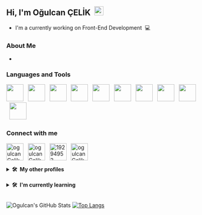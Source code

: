## Hi, I'm Oğulcan ÇELİK &nbsp;<img src="https://media.giphy.com/media/hvRJCLFzcasrR4ia7z/giphy.gif" width="24px" height="24px">

- I'm a currently working on Front-End Development &nbsp;💻

### About Me

- 

### Languages and Tools

<p align="left">
<img src="https://cdn.jsdelivr.net/gh/devicons/devicon/icons/html5/html5-original.svg" width="45" height="45" /> &nbsp;
<img src="https://cdn.jsdelivr.net/gh/devicons/devicon/icons/css3/css3-original.svg" height="45" width="45" /> &nbsp;
<img src="https://cdn.jsdelivr.net/gh/devicons/devicon/icons/bootstrap/bootstrap-original.svg" height="45" width="45" /> &nbsp;
<img src="https://cdn.jsdelivr.net/gh/devicons/devicon/icons/javascript/javascript-original.svg" height="45" width="45" /> &nbsp;
<img src="https://www.svgrepo.com/show/303229/microsoft-sql-server-logo.svg" width="45" height="45" /> &nbsp;
<img src="https://cdn.jsdelivr.net/gh/devicons/devicon/icons/git/git-original.svg" height="45" width="45" /> &nbsp;
<img src="https://cdn.jsdelivr.net/gh/devicons/devicon/icons/github/github-original.svg" height="45" width="45" /> &nbsp;
<img src="https://cdn.jsdelivr.net/gh/devicons/devicon/icons/vscode/vscode-original.svg" height="45" width="45" /> &nbsp;
<img src="https://cdn.jsdelivr.net/gh/devicons/devicon/icons/intellij/intellij-original.svg" height="45" width="45" /> &nbsp;
<img src="https://cdn.jsdelivr.net/gh/devicons/devicon/icons/androidstudio/androidstudio-original.svg" height="45" width="45"/> &nbsp;
          
### Connect with me

<p align="left">
<a href="https://www.linkedin.com/in/cancelik24/" target="blank"><img align="center" src="https://cdn.jsdelivr.net/gh/devicons/devicon/icons/linkedin/linkedin-original.svg" alt="ogulcanCelik" title="Oğulcan ÇELİK's Linkedin Profile" height="45" width="45" /></a> &nbsp;
<a href="mailto:ogulcan.celik24@gmail.com" target="blank"><img align="center" src="https://img.icons8.com/color/48/undefined/gmail--v1.png" alt="ogulcanCelik" title="Send Mail" height="45" width="45" /></a> &nbsp;
<a href="https://stackoverflow.com/users/19294952/o%c4%9fulcan-%c3%87el%c4%b0k" target="blank"><img align="center" src="https://raw.githubusercontent.com/rahuldkjain/github-profile-readme-generator/master/src/images/icons/Social/stack-overflow.svg" alt="19294952" title="Ogulcan CELIK's Stack Overflow Profile" height="45" width="45" /></a> &nbsp;
<a href="https://www.instagram.com/ogulcancelik.24/" target="blank"><img align="center" src="https://img.icons8.com/fluency/48/undefined/instagram-new.png" alt="ogulcanCelik" title="Ogulcan CELIK's Instagram Profile" height="45" width="45" /></a> &nbsp;   
                   
<br>          
<details>
  <summary><b>🛠️&nbsp;&nbsp;My&nbsp;other&nbsp;profiles</b></summary>
  <br/>           
          <a href="https://www.hackerrank.com/ogulcan_celik24" target="blank"><img align="center" src="https://img.icons8.com/external-tal-revivo-color-tal-revivo/24/undefined/external-hackerrank-is-a-technology-company-that-focuses-on-competitive-programming-logo-color-tal-revivo.png" alt="oğulcanÇelik" title="Ogulcan Celik's HackerRank Profile" height="45" width="45" /></a> &nbsp;       
          
          
          
</details>
<br>          
<details>
  <summary><b>🛠️&nbsp;&nbsp;I'm&nbsp;currently&nbsp;learning</b></summary>
  <br/>  
  <p align="left">
          <img src="https://cdn.jsdelivr.net/gh/devicons/devicon/icons/react/react-original-wordmark.svg" width="45" height="45" /> 
          <img src="https://cdn.jsdelivr.net/gh/devicons/devicon/icons/csharp/csharp-original.svg" width="45" height="45" /> 
          <img src="https://cdn.jsdelivr.net/gh/devicons/devicon/icons/redux/redux-original.svg" width="45" height="45" /> 
          <img src="https://cdn.jsdelivr.net/gh/devicons/devicon/icons/graphql/graphql-plain.svg" width="45" height="45" /> 
          <img src="https://cdn.jsdelivr.net/gh/devicons/devicon/icons/angularjs/angularjs-original.svg" width="45" height="45" /> 
          <img src="https://cdn.jsdelivr.net/gh/devicons/devicon/icons/kotlin/kotlin-original.svg" width="45" height="45" />
          <img src="https://cdn.jsdelivr.net/gh/devicons/devicon/icons/postgresql/postgresql-original.svg" width="45" height="45"/> 
          <img src="https://cdn.jsdelivr.net/gh/devicons/devicon/icons/php/php-original.svg" width="45" height="45" />
</details>

<br>          

![Ogulcan's GitHub Stats](https://github-readme-stats.vercel.app/api?username=CanCelik24&theme=dark&show_icons=true) [![Top Langs](https://github-readme-stats.vercel.app/api/top-langs/?username=CanCelik24&layout=compact)](https://github.com/CanCelik24/github-readme-stats)
